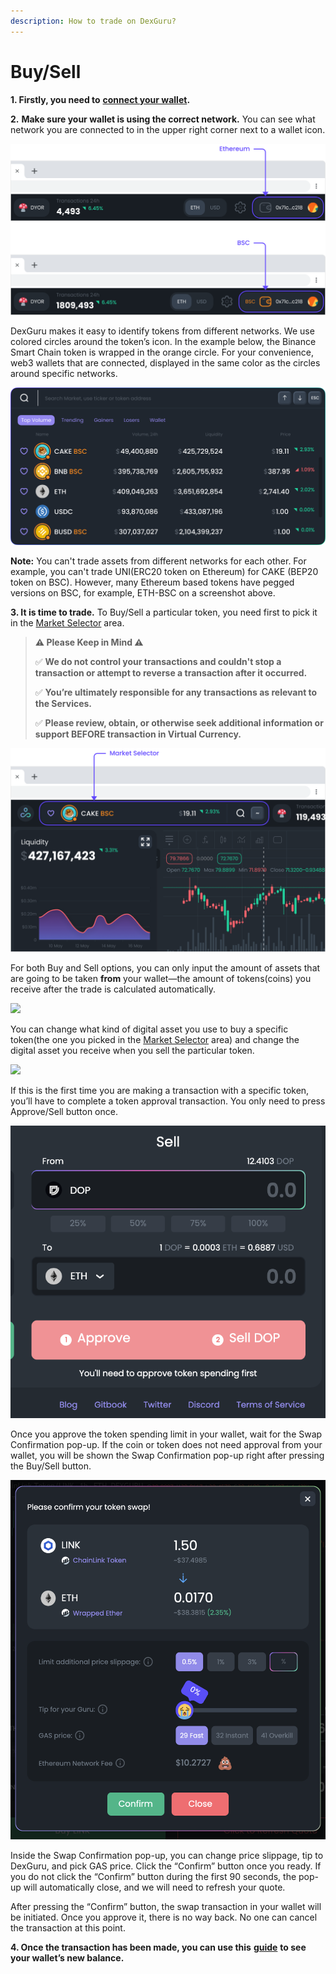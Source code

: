 ```yaml
---
description: How to trade on DexGuru?
---
```


# Buy/Sell

**1. Firstly, you need to** [**connect your wallet**](https://docs.dex.guru/how-to/connect-wallet)**.**

**2.** **Make sure your wallet is using the correct network.** You can see what network you are connected to in the upper right corner next to a wallet icon.

![](../.gitbook/assets/buysell.png)

DexGuru makes it easy to identify tokens from different networks. We use colored circles around the token’s icon. In the example below, the Binance Smart Chain token is wrapped in the orange circle. For your convenience, web3 wallets that are connected, displayed in the same color as the circles around specific networks.

![](../.gitbook/assets/buysell-002.png)

**Note:** You can't trade assets from different networks for each other. For example,  you can't trade UNI\(ERC20 token on Ethereum\) for CAKE \(BEP20 token on BSC\). However, many Ethereum based tokens have pegged versions on BSC, for example, ETH-BSC on a screenshot above.

**3. It is time to trade.** To Buy/Sell a particular token, you need first to pick it in the [Market Selector](https://docs.dex.guru/features/market-selector) area.

> **⚠️ Please Keep in Mind ⚠️**
>
> ✅  **We do not control your transactions and couldn't stop a transaction or attempt to reverse a transaction after it occurred.** 
>
> ✅ **You’re ultimately responsible for any transactions as relevant to the Services.** 
>
> ✅  **Please review, obtain, or otherwise seek additional information or support BEFORE transaction in Virtual Currency.**

![](../.gitbook/assets/buysell-003.png)

For both Buy and Sell options, you can only input the amount of assets that are going to be taken **from** your wallet—the amount of tokens\(coins\) you receive after the trade is calculated automatically.

![](https://lh4.googleusercontent.com/2B-F1tBcOTjkOrfIiPCihaSty02XtBFVeDCZda-rhO5cMTortfZIuSJLO7ofWi6tIPMztT4NrZ7TrbnskmFdHWqEaNAhVfcSUf1wcL97NXjnvfAE3AIPXJPjzG4eLHkKl9J365RT)

You can change what kind of digital asset you use to buy a specific token\(the one you picked in the [Market Selector](https://docs.dex.guru/features/market-selector) area\) and change the digital asset you receive when you sell the particular token.

![](https://lh5.googleusercontent.com/oJvBAjLUqONgaiQT0fRxIMJHmTgbE-5nOtiutiuHbAPaDMhqpJxUKgmM7VRWC1NUXOZbZEkLuHrm9VjvVWEPxnJkbRozagzAt3uC9T_wG7PgBP_Vr5jLEz-kMHKGTT0qraPlDzHm)

If this is the first time you are making a transaction with a specific token, you’ll have to complete a token approval transaction. You only need to press Approve/Sell button once. 

![Approve/Sell button. You only need to press it once. ](../.gitbook/assets/screen-shot-2021-06-02-at-3.53.46-pm%20%282%29.png)

  
Once you approve the token spending limit in your wallet, wait for the Swap Confirmation pop-up. If the coin or token does not need approval from your wallet, you will be shown the Swap Confirmation pop-up right after pressing the Buy/Sell button.

![Swap Confirmation pop-up](../.gitbook/assets/screen-shot-2021-06-02-at-3.51.04-pm%20%281%29.png)

Inside the Swap Confirmation pop-up, you can change price slippage, tip to DexGuru, and pick GAS price. Click the “Confirm” button once you ready. If you do not click the “Confirm” button during the first 90 seconds, the pop-up will automatically close, and we will need to refresh your quote.

After pressing the “Confirm” button, the swap transaction in your wallet will be initiated. Once you approve it, there is no way back. No one can cancel the transaction at this point.

**4. Once the transaction has been made, you can use this** [**guide**](https://docs.dex.guru/how-to/see-my-wallets-balance) **to see your wallet’s new balance.**  


